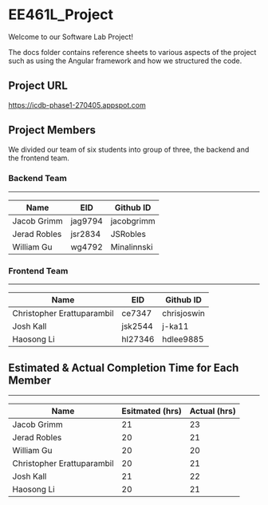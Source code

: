 # EE461L_Project
Welcome to our Software Lab Project!

The docs folder contains reference sheets to various aspects of the project such as using the Angular framework and how we structured the code.

## Project URL
https://icdb-phase1-270405.appspot.com

## Project Members

We divided our team of six students into group of three, the backend and the frontend team. 

### Backend Team
----------------------------------------------
Name            | EID            |Github ID
-------------   | -------------  | -------------
Jacob Grimm     | jag9794 | jacobgrimm
Jerad Robles    | jsr2834 |JSRobles
William Gu      | wg4792   | Minalinnski

### Frontend Team
----------------------------------------------
Name            | EID            |Github ID
-------------   | -------------  | -------------
Christopher Erattuparambil    | 	ce7347   |chrisjoswin
Josh Kall | 	jsk2544   |j-ka11
Haosong Li      | hl27346   | hdlee9885


## Estimated & Actual Completion Time for Each Member
----------------------------------------------
Name            |Esitmated (hrs)  | Actual (hrs)
-------------   |  -------------|-------------
Jacob Grimm     |  21|23
Jerad Robles    |  20| 21
William Gu      |  20| 20
Christopher Erattuparambil    |20 	   |21
Josh Kall |  21| 22
Haosong Li      |20   | 21

